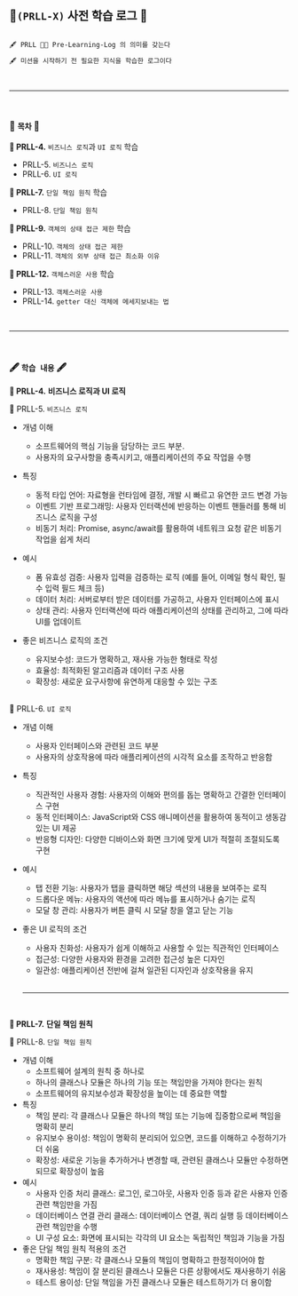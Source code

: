 ## 📕`(PRLL-X)` 사전 학습 로그 📕

```markdown

🖋️ PRLL 🟰🟰 Pre-Learning-Log 의 의미를 갖는다

🖋️ 미션을 시작하기 전 필요한 지식을 학습한 로그이다

```

<br>

---

<br>

### 🔖 **`목차`** 🔖

**📕 PRLL-4.** `비즈니스 로직`과 `UI 로직` 학습
  - PRLL-5. `비즈니스 로직`
  - PRLL-6. `UI 로직`

**📕 PRLL-7.** `단일 책임 원칙` 학습
  - PRLL-8. `단일 책임 원칙`

**📕 PRLL-9.** `객체의 상태 접근 제한` 학습
  - PRLL-10. `객체의 상태 접근 제한`
  - PRLL-11. `객체의 외부 상태 접근 최소화 이유`

**📕 PRLL-12.** `객체스러운 사용` 학습
  - PRLL-13. `객체스러운 사용`
  - PRLL-14. `getter 대신 객체에 메세지보내는 법`

<br>

---

<br>

### 🖋️ **`학습 내용`** 🖋️

**📕 PRLL-4.** **비즈니스 로직과 UI 로직**

📖 PRLL-5. `비즈니스 로직`

- 개념 이해
  - 소프트웨어의 핵심 기능을 담당하는 코드 부분.
  - 사용자의 요구사항을 충족시키고, 애플리케이션의 주요 작업을 수행
- 특징
  - 동적 타입 언어: 자료형을 런타임에 결정, 개발 시 빠르고 유연한 코드 변경 가능
  - 이벤트 기반 프로그래밍: 사용자 인터랙션에 반응하는 이벤트 핸들러를 통해 비즈니스 로직을 구성
  - 비동기 처리: Promise, async/await를 활용하여 네트워크 요청 같은 비동기 작업을 쉽게 처리
- 예시
  - 폼 유효성 검증: 사용자 입력을 검증하는 로직 (예를 들어, 이메일 형식 확인, 필수 입력 필드 체크 등)
  - 데이터 처리: 서버로부터 받은 데이터를 가공하고, 사용자 인터페이스에 표시
  - 상태 관리: 사용자 인터랙션에 따라 애플리케이션의 상태를 관리하고, 그에 따라 UI를 업데이트
- 좋은 비즈니스 로직의 조건
  - 유지보수성: 코드가 명확하고, 재사용 가능한 형태로 작성
  - 효율성: 최적화된 알고리즘과 데이터 구조 사용
  - 확장성: 새로운 요구사항에 유연하게 대응할 수 있는 구조
  
  <br>
  
📖 PRLL-6. `UI 로직`

- 개념 이해
  - 사용자 인터페이스와 관련된 코드 부분
  - 사용자의 상호작용에 따라 애플리케이션의 시각적 요소를 조작하고 반응함
- 특징
  - 직관적인 사용자 경험: 사용자의 이해와 편의를 돕는 명확하고 간결한 인터페이스 구현
  - 동적 인터페이스: JavaScript와 CSS 애니메이션을 활용하여 동적이고 생동감 있는 UI 제공
  - 반응형 디자인: 다양한 디바이스와 화면 크기에 맞게 UI가 적절히 조절되도록 구현
- 예시
  - 탭 전환 기능: 사용자가 탭을 클릭하면 해당 섹션의 내용을 보여주는 로직
  - 드롭다운 메뉴: 사용자의 액션에 따라 메뉴를 표시하거나 숨기는 로직
  - 모달 창 관리: 사용자가 버튼 클릭 시 모달 창을 열고 닫는 기능
- 좋은 UI 로직의 조건
  - 사용자 친화성: 사용자가 쉽게 이해하고 사용할 수 있는 직관적인 인터페이스
  - 접근성: 다양한 사용자와 환경을 고려한 접근성 높은 디자인
  - 일관성: 애플리케이션 전반에 걸쳐 일관된 디자인과 상호작용을 유지
  
  <br>

  ---

  <br>

**📕 PRLL-7.** **단일 책임 원칙**

📖 PRLL-8. `단일 책임 원칙`

- 개념 이해
  - 소프트웨어 설계의 원칙 중 하나로
  - 하나의 클래스나 모듈은 하나의 기능 또는 책임만을 가져야 한다는 원칙
  - 소프트웨어의 유지보수성과 확장성을 높이는 데 중요한 역할
- 특징
  - 책임 분리: 각 클래스나 모듈은 하나의 책임 또는 기능에 집중함으로써 책임을 명확히 분리
  - 유지보수 용이성: 책임이 명확히 분리되어 있으면, 코드를 이해하고 수정하기가 더 쉬움
  - 확장성: 새로운 기능을 추가하거나 변경할 때, 관련된 클래스나 모듈만 수정하면 되므로 확장성이 높음
- 예시
  - 사용자 인증 처리 클래스: 로그인, 로그아웃, 사용자 인증 등과 같은 사용자 인증 관련 책임만을 가짐
  - 데이터베이스 연결 관리 클래스: 데이터베이스 연결, 쿼리 실행 등 데이터베이스 관련 책임만을 수행
  - UI 구성 요소: 화면에 표시되는 각각의 UI 요소는 독립적인 책임과 기능을 가짐
- 좋은 단일 책임 원칙 적용의 조건
  - 명확한 책임 구분: 각 클래스나 모듈의 책임이 명확하고 한정적이어야 함
  - 재사용성: 책임이 잘 분리된 클래스나 모듈은 다른 상황에서도 재사용하기 쉬움
  - 테스트 용이성: 단일 책임을 가진 클래스나 모듈은 테스트하기가 더 용이함

